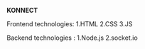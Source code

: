 <b>KONNECT</b>

Frontend technologies:
 1.HTML 
 2.CSS 
 3.JS

Backend technologies : 
1.Node.js
2.socket.io
